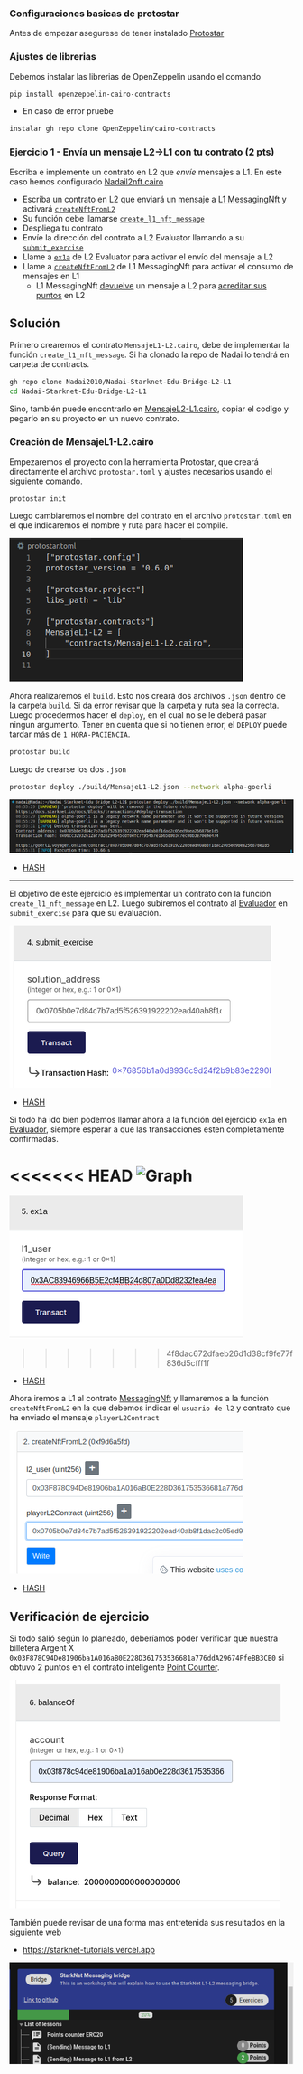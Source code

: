 ### Configuraciones basicas de protostar

Antes de empezar asegurese de tener instalado [Protostar](https://github.com/Nadai2010/Nadai-ERC721-Protostar-Cairo#instalaci%C3%B3n)

### Ajustes de librerias

Debemos instalar las librerias de OpenZeppelin usando el comando

```bash
pip install openzeppelin-cairo-contracts
```

* En caso de error pruebe 

```bash
instalar gh repo clone OpenZeppelin/cairo-contracts
```

### Ejercicio 1 - Envía un mensaje L2→L1 con tu contrato (2 pts)

Escriba e implemente un contrato en L2 que *envíe* mensajes a L1. En este caso hemos configurado [Nadail2nft.cairo](contracts/Nadail2nft.cairo)

- Escriba un contrato en L2 que enviará un mensaje a [L1 MessagingNft](https://goerli.etherscan.io/address/0x6DD77805FD35c91EF6b2624Ba538Ed920b8d0b4E) y activará [`createNftFromL2`](contracts/L1/MessagingNft.sol#L35)
- Su función debe llamarse [`create_l1_nft_message`](contracts/Evaluator.cairo#L198)
- Despliega tu contrato
- Envíe la dirección del contrato a L2 Evaluator llamando a su [`submit_exercise`](contracts/Evaluator.cairo#L166)
- Llame a [`ex1a`](contracts/Evaluator.cairo#L188) de L2 Evaluator para activar el envío del mensaje a L2
- Llame a [`createNftFromL2`](contracts/L1/MessagingNft.sol#L35) de L1 MessagingNft para activar el consumo de mensajes en L1
  - L1 MessagingNft [devuelve](contracts/L1/MessagingNft.sol#L47) un mensaje a L2 para [acreditar sus puntos](contracts/Evaluator.cairo#L205) en L2


## Solución 

Primero crearemos el contrato `MensajeL1-L2.cairo`, debe de implementar la función `create_l1_nft_message`. Si ha clonado la repo de Nadai lo tendrá en carpeta de contracts. 

```bash
gh repo clone Nadai2010/Nadai-Starknet-Edu-Bridge-L2-L1
cd Nadai-Starknet-Edu-Bridge-L2-L1
```

Sino, también puede encontrarlo en [MensajeL2-L1.cairo](contracts/MensajeL1-L2.cairo), copiar el codigo y pegarlo en su proyecto en un nuevo contrato.


### Creación de MensajeL1-L2.cairo

Empezaremos el proyecto con la herramienta Protostar, que creará directamente el archivo `protostar.toml` y ajustes necesarios usando el siguiente comando.

```bash
protostar init
```

Luego cambiaremos el nombre del contrato en el archivo `protostar.toml` en el que indicaremos el nombre y ruta para hacer el compile.

![Graph](/contracts/Imagenes/tomlex01.png)

Ahora realizaremos el `build`. Esto nos creará dos archivos `.json` dentro de la carpeta `build`. Si da error revisar que la carpeta y ruta sea la correcta. Luego procedermos hacer el `deploy`, en el cual no se le deberá pasar ningun argumento. Tener en cuenta que si no tienen error, el `DEPLOY` puede tardar más de `1 HORA-PACIENCIA`.

```bash
protostar build
```

Luego de crearse los dos `.json`

```bash
protostar deploy ./build/MensajeL1-L2.json --network alpha-goerli
```

![Graph](/contracts/Imagenes/deployex01.png)

* [HASH](https://goerli.voyager.online/tx/0x6cc32932612af7d2e294645cdf0dfc7f95467e16658003c7ec08b3e70e4e474)

---

El objetivo de este ejercicio es implementar un contrato con la función `create_l1_nft_message` en L2. Luego subiremos el contrato al [Evaluador](https://goerli.voyager.online/contract/0x595bfeb84a5f95de3471fc66929710e92c12cce2b652cd91a6fef4c5c09cd99#writeContract) en `submit_exercise` para que su evaluación. 

![Graph](/contracts/Imagenes/submitex01.png)

* [HASH](https://goerli.voyager.online/tx/0x76856b1a0d8936c9d24f2b9b83e2290b634bbbc1f6e4bbfd10049335db3df7b)


Si todo ha ido bien podemos llamar ahora a la función del ejercicio `ex1a` en [Evaluador](https://goerli.voyager.online/contract/0x595bfeb84a5f95de3471fc66929710e92c12cce2b652cd91a6fef4c5c09cd99#writeContract), siempre esperar a que las transacciones esten completamente confirmadas.

<<<<<<< HEAD
![Graph](/contracts/Imagenes/Imagenes/ex1.png)
=======
![Graph](/contracts/Imagenes/ex1.png)
>>>>>>> 4f8dac672dfaeb26d1d38cf9fe77f836d5cfff1f

* [HASH](https://testnet.starkscan.co/tx/0x2a93bc12d5a046a089a7de0b16075870735cdca93958d237b4db5f52622d8c)


Ahora iremos a L1 al contrato [MessagingNft](https://goerli.etherscan.io/address/0x6DD77805FD35c91EF6b2624Ba538Ed920b8d0b4E#writeContract) y llamaremos a la función `createNftFromL2` en la que debemos indicar el `usuario de l2` y contrato que ha enviado el mensaje `playerL2Contract`


![Graph](/contracts/Imagenes/froml2.png)

* [HASH](https://goerli.etherscan.io/tx/0x2660eb4fc399015bd5d9f839a35f7ff996e604c28e7e3ca99b7619f97cbeb02e)


## Verificación de ejercicio

Si todo salió según lo planeado, deberíamos poder verificar que nuestra billetera Argent X `0x03F878C94De81906ba1A016aB0E228D361753536681a776ddA29674FfeBB3CB0` si obtuvo 2 puntos en el contrato inteligente [Point Counter](https://goerli.voyager.online/contract/0x38ec18163a6923a96870f3d2b948a140df89d30120afdf90270b02c609f8a88).

![Graph](/contracts/Imagenes/balanceofex01.png)

También puede revisar de una forma mas entretenida sus resultados en la siguiente web 

* https://starknet-tutorials.vercel.app

![Graph](/contracts/Imagenes/puntosex01.png)
